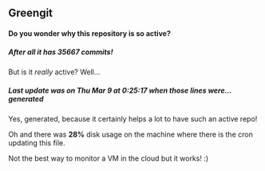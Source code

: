 ## Greengit

#### Do you wonder why this repository is so active?

##### After all it has 35667 commits!

But is it *really* active? Well...

##### Last update was on Thu Mar 9 at 0:25:17 when those lines were... generated

Yes, generated, because it certainly helps a lot to have such an active repo!

Oh and there was **28%** disk usage on the machine
where there is the cron updating this file.

Not the best way to monitor a VM in the cloud but it works! :)
